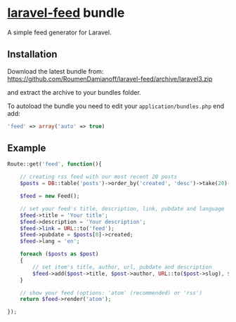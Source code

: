# [laravel-feed](http://roumen.it/projects/laravel-feed) bundle

A simple feed generator for Laravel.


## Installation

Download the latest bundle from: https://github.com/RoumenDamianoff/laravel-feed/archive/laravel3.zip

and extract the archive to your bundles folder.

To autoload the bundle you need to edit your ``application/bundles.php`` end add:

```php
'feed' => array('auto' => true)
```

## Example

```php
Route::get('feed', function(){

    // creating rss feed with our most recent 20 posts
    $posts = DB::table('posts')->order_by('created', 'desc')->take(20)->get();

    $feed = new Feed();

    // set your feed's title, description, link, pubdate and language
    $feed->title = 'Your title';
    $feed->description = 'Your description';
    $feed->link = URL::to('feed');
    $feed->pubdate = $posts[0]->created;
    $feed->lang = 'en';

    foreach ($posts as $post)
    {
        // set item's title, author, url, pubdate and description
        $feed->add($post->title, $post->author, URL::to($post->slug), $post->created, $post->description);
    }

    // show your feed (options: 'atom' (recommended) or 'rss')
    return $feed->render('atom');

});
```